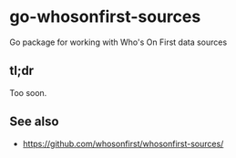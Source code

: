 # go-whosonfirst-sources

Go package for working with Who's On First data sources

## tl;dr

Too soon.

## See also

* https://github.com/whosonfirst/whosonfirst-sources/
